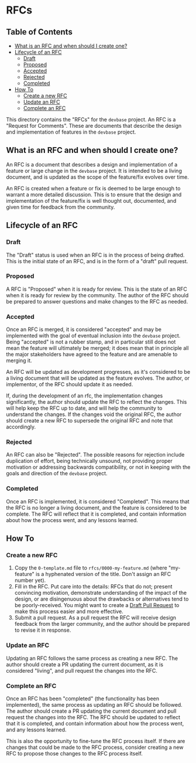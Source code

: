 # RFCs

## Table of Contents

<!-- toc -->
- [What is an RFC and when should I create one?](#what-is-an-rfc-and-when-should-i-create-one)
- [Lifecycle of an RFC](#lifecycle-of-an-rfc)
  - [Draft](#draft)
  - [Proposed](#proposed)
  - [Accepted](#accepted)
  - [Rejected](#rejected)
  - [Completed](#completed)
- [How To](#how-to)
  - [Create a new RFC](#create-a-new-rfc)
  - [Update an RFC](#update-an-rfc)
  - [Complete an RFC](#complete-an-rfc)
<!-- /toc -->

This directory contains the "RFCs" for the `devbase` project. An RFC is a "Request for Comments". These are documents that describe the design and implementation of features in the `devbase` project.

## What is an RFC and when should I create one?

An RFC is a document that describes a design and implementation of a feature or large change in the `devbase` project. It is intended to be a living document, and is updated as the scope of the feature/fix evolves over time.

An RFC is created when a feature or fix is deemed to be large enough to warrant a more detailed discussion. This is to ensure that the design and implementation of the feature/fix is well thought out, documented, and given time for feedback from the community.

## Lifecycle of an RFC

### Draft

The "Draft" status is used when an RFC is in the process of being drafted. This is the initial state of an RFC, and is in the form of a "draft" pull request.

### Proposed

A RFC is "Proposed" when it is ready for review. This is the state of an RFC when it is ready for review by the community. The author of the RFC should be prepared to answer questions and make changes to the RFC as needed.

### Accepted

Once an RFC is merged, it is considered "accepted" and may be implemented with the goal of eventual inclusion into the `devbase` project. Being "accepted" is not a rubber stamp, and in particular still does not mean the feature will ultimately be merged; it does mean that in principle all the major stakeholders have agreed to the feature and are amenable to merging it.

An RFC will be updated as development progresses, as it's considered to be a living document that will be updated as the feature evolves. The author, or implementor, of the RFC should update it as needed.

If, during the development of an rfc, the implementation changes significantly, the author should update the RFC to reflect the changes. This will help keep the RFC up to date, and will help the community to understand the changes. If the changes void the original RFC, the author should create a new RFC to supersede the original RFC and note that accordingly.

### Rejected

An RFC can also be "Rejected". The possible reasons for rejection include duplication of effort, being technically unsound, not providing proper motivation or addressing backwards compatibility, or not in keeping with the goals and direction of the `devbase` project.

### Completed

Once an RFC is implemented, it is considered "Completed". This means that the RFC is no longer a living document, and the feature is considered to be complete. The RFC will reflect that it is completed, and contain information about how the process went, and any lessons learned.

## How To

### Create a new RFC

  1. Copy the `0-template.md` file to `rfcs/0000-my-feature.md` (where "my-feature" is a hyphenated version of the title. Don't assign an RFC number yet).
  2. Fill in the RFC. Put care into the details: RFCs that do not; present convincing motivation, demonstrate understanding of the impact of the design, or are disingenuous about the drawbacks or alternatives tend to be poorly-received. You might want to create a [Draft Pull Request](https://github.blog/2019-02-14-introducing-draft-pull-requests/) to make this process easier and more effective.
  3. Submit a pull request. As a pull request the RFC will receive design feedback from the larger community, and the author should be prepared to revise it in response.


### Update an RFC

Updating an RFC follows the same process as creating a new RFC. The author should create a PR updating the current document, as it is considered "living", and pull request the changes into the RFC.

### Complete an RFC

Once an RFC has been "completed" (the functionality has been implemented), the same process as updating an RFC should be followed. The author should create a PR updating the current document and pull request the changes into the RFC. The RFC should be updated to reflect that it is completed, and contain information about how the process went, and any lessons learned.

This is also the opportunity to fine-tune the RFC process itself. If there are changes that could be made to the RFC process, consider creating a new RFC to propose those changes to the RFC process itself.
